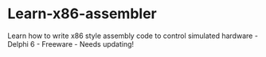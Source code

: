 # Learn-x86-assembler
Learn how to write x86 style assembly code to control simulated hardware - Delphi 6 - Freeware - Needs updating!
